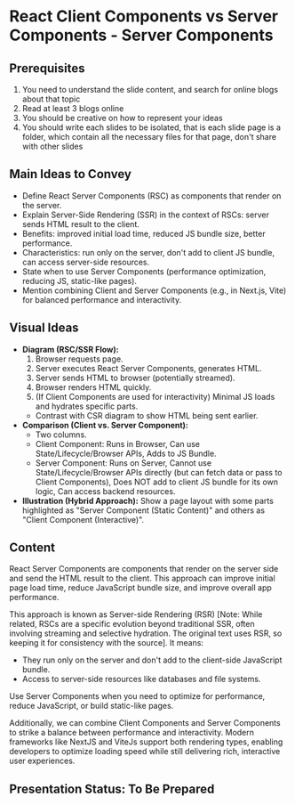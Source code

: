 # React Client Components vs Server Components - Server Components

## Prerequisites
1. You need to understand the slide content, and search for online blogs about that topic
2. Read at least 3 blogs online
3. You should be creative on how to represent your ideas
4. You should write each slides to be isolated, that is each slide page is a folder, which contain all the necessary files for that page, don't share with other slides


## Main Ideas to Convey

- Define React Server Components (RSC) as components that render on the server.
- Explain Server-Side Rendering (SSR) in the context of RSCs: server sends HTML result to the client.
- Benefits: improved initial load time, reduced JS bundle size, better performance.
- Characteristics: run only on the server, don't add to client JS bundle, can access server-side resources.
- State when to use Server Components (performance optimization, reducing JS, static-like pages).
- Mention combining Client and Server Components (e.g., in Next.js, Vite) for balanced performance and interactivity.

## Visual Ideas

- **Diagram (RSC/SSR Flow):**
    1. Browser requests page.
    2. Server executes React Server Components, generates HTML.
    3. Server sends HTML to browser (potentially streamed).
    4. Browser renders HTML quickly.
    5. (If Client Components are used for interactivity) Minimal JS loads and hydrates specific parts.
    - Contrast with CSR diagram to show HTML being sent earlier.
- **Comparison (Client vs. Server Component):**
    - Two columns.
    - Client Component: Runs in Browser, Can use State/Lifecycle/Browser APIs, Adds to JS Bundle.
    - Server Component: Runs on Server, Cannot use State/Lifecycle/Browser APIs directly (but can fetch data or pass to Client Components), Does NOT add to client JS bundle for its own logic, Can access backend resources.
- **Illustration (Hybrid Approach):** Show a page layout with some parts highlighted as "Server Component (Static Content)" and others as "Client Component (Interactive)".

## Content

React Server Components are components that render on the server side and send the HTML result to the client. This approach can improve initial page load time, reduce JavaScript bundle size, and improve overall app performance.

This approach is known as Server-side Rendering (RSR) [Note: While related, RSCs are a specific evolution beyond traditional SSR, often involving streaming and selective hydration. The original text uses RSR, so keeping it for consistency with the source]. It means:

* They run only on the server and don't add to the client-side JavaScript bundle.
* Access to server-side resources like databases and file systems.

Use Server Components when you need to optimize for performance, reduce JavaScript, or build static-like pages.

Additionally, we can combine Client Components and Server Components to strike a balance between performance and interactivity. Modern frameworks like NextJS and ViteJs support both rendering types, enabling developers to optimize loading speed while still delivering rich, interactive user experiences. 

## Presentation Status: To Be Prepared 
